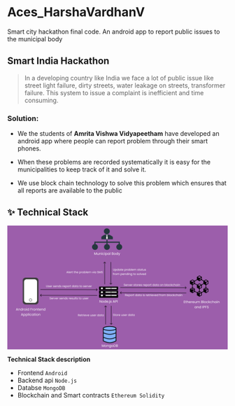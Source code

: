 # Aces_HarshaVardhanV
Smart city hackathon final code. An android app to report public issues to the municipal body

## Smart India Hackathon
> In a developing country like India we face a lot of public issue like street light failure, dirty streets, water leakage on streets, transformer failure. This system to issue a complaint is inefficient and time consuming.

### Solution:
- We the students of **Amrita Vishwa Vidyapeetham** have developed an android app where
people can report problem through their smart phones. 

- When these problems are recorded systematically it is easy for the municipalities to keep
track of it and solve it.

- We use block chain technology to solve this problem which ensures that all reports are
available to the public

## ✨ Technical Stack

<!-- Technical Stack description:
Frontend: Android Studio
Backend api: Node.js
Databse: MongoDB
Blockchain and Smart contracts: Ethereum Solidity -->

<p align="center">
  <img width="800" align="center" src="/images/TechnicalStack.png" alt="demo"/>
</p>

**Technical Stack description**
 - Frontend ``Android``
 - Backend api ``Node.js``
 - Databse ``MongoDB``
 - Blockchain and Smart contracts ``Ethereum Solidity``
